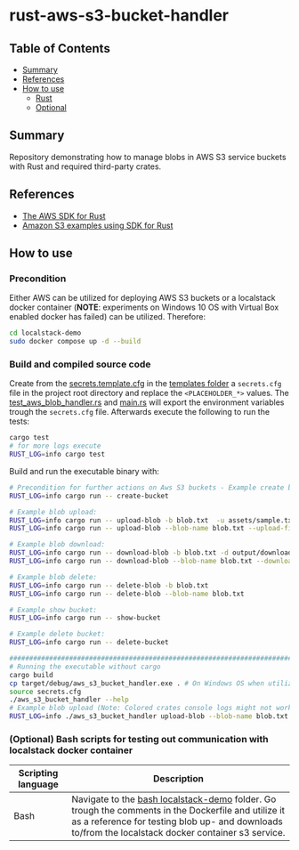 # rust-aws-s3-bucket-handler

## Table of Contents

- [Summary](#summary)
- [References](#references)
- [How to use](#how-to-use)
  - [Rust](#rust)
  - [Optional](#optional)

## Summary

Repository demonstrating how to manage blobs in AWS S3 service buckets with Rust and required third-party crates.


## References

- [The AWS SDK for Rust ](https://www.serverlessguru.com/blog/aws-sdk-for-rust-getting-started)
- [Amazon S3 examples using SDK for Rust](https://docs.aws.amazon.com/sdk-for-rust/latest/dg/rust_s3_code_examples.html)

## How to use

### Precondition

Either AWS can be utilized for deploying AWS S3 buckets or a localstack docker container (**NOTE**: experiments on Windows 10 OS with Virtual Box enabled docker has failed) can be utilized. Therefore:

```bash
cd localstack-demo
sudo docker compose up -d --build
```

### Build and compiled source code 

Create from the [secrets.template.cfg](./templates/secrets.template.cfg) in the [templates folder](./templates/) a `secrets.cfg` file in the project root directory and replace the `<PLACEHOLDER_*>` values. The [test_aws_blob_handler.rs](./test/test_aws_blob_handler.rs) and [main.rs](./src/main.rs) will export the environment variables trough the `secrets.cfg` file.
Afterwards execute the following to run the tests:

```bash
cargo test
# for more logs execute
RUST_LOG=info cargo test
```

Build and run the executable binary with:

```bash
# Precondition for further actions on Aws S3 buckets - Example create bucket: 
RUST_LOG=info cargo run -- create-bucket

# Example blob upload: 
RUST_LOG=info cargo run -- upload-blob -b blob.txt  -u assets/sample.txt
RUST_LOG=info cargo run -- upload-blob --blob-name blob.txt --upload-file-path assets/sample.txt 

# Example blob download: 
RUST_LOG=info cargo run -- download-blob -b blob.txt -d output/download.txt
RUST_LOG=info cargo run -- download-blob --blob-name blob.txt --download-file-path "output/download.txt"

# Example blob delete: 
RUST_LOG=info cargo run -- delete-blob -b blob.txt
RUST_LOG=info cargo run -- delete-blob --blob-name blob.txt

# Example show bucket: 
RUST_LOG=info cargo run -- show-bucket

# Example delete bucket: 
RUST_LOG=info cargo run -- delete-bucket

#####################################################################################################################
# Running the executable without cargo  
cargo build
cp target/debug/aws_s3_bucket_handler.exe . # On Windows OS when utilizing Git Bash or WSL
source secrets.cfg
./aws_s3_bucket_handler --help
# Example blob upload (Note: Colored crates console logs might not work on certain terminals): 
RUST_LOG=info ./aws_s3_bucket_handler upload-blob --blob-name blob.txt --upload-file-path assets/sample.txt 
```

### (Optional) Bash scripts for testing out communication with localstack docker container

| Scripting language | Description | 
|----------|----------|
| Bash | Navigate to the [bash localstack-demo](./localstack-demo/bash/) folder. Go trough the comments in the Dockerfile and utilize it as a reference for testing blob up- and downloads to/from the localstack docker container s3 service. | 
